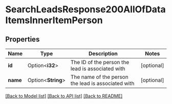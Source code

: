 # SearchLeadsResponse200AllOfDataItemsInnerItemPerson

## Properties

Name | Type | Description | Notes
------------ | ------------- | ------------- | -------------
**id** | Option<**i32**> | The ID of the person the lead is associated with | [optional]
**name** | Option<**String**> | The name of the person the lead is associated with | [optional]

[[Back to Model list]](../README.md#documentation-for-models) [[Back to API list]](../README.md#documentation-for-api-endpoints) [[Back to README]](../README.md)


